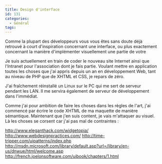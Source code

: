 ```yaml
---
title: Design d'interface
id: 131
categories:
  - Général
tags:
---
```


Comme la plupart des développeurs vous vous êtes sans doute déjà retrouvé à court d'inspiration concernant une interface, ou plus exactement concernant la manière d'implémenter visuellement une partie de votre

Je suis actuellement en train de coder le nouveau site Internet ainsi que l'Intranet pour l'association dont je fais partie. Voulant mettre en application toutes les choses que j'ai appris depuis un an en développement Web, tant au niveau de PHP que de XHTML et CSS, je repars de zéro.

J'ai fraîchement réinstallé un Linux sur le PC qui me sert de serveur pendant les LAN. Il me servira également de serveur de développement dans l'immédiat.

Comme j'ai pour ambition de faire les choses dans les règles de l'art, j'ai commencé par écrire le code XHTML de ma maquette de manière sémantique. Maintenant que j'en suis content, je vais m'attaquer au visuel. Là les choses se corsent car j'ai pas mal de contraintes :

http://www.eleganthack.com/widgetopia/ http://www.webdesignpractices.com/ http://time-tripper.com/uipatterns/index.php http://msdn.microsoft.com/library/default.asp?url=/library/en-us/dnwue/html/welcome.asp http://french.joelonsoftware.com/uibook/chapters/1.html